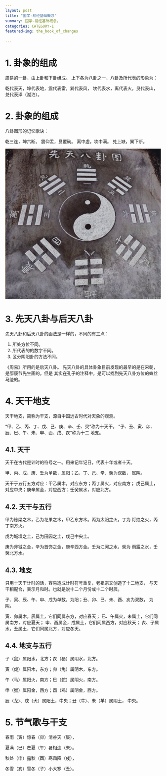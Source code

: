 ```yaml
---
layout: post
title: "国学-易经基础概念"
summary: 国学-易经基础概念。
categories: CATEGORY-1
featured-img: the_book_of_changes

---
```


# 1. 卦象的组成

周易的一卦，由上卦和下卦组成。 
上下各为八卦之一，八卦及所代表的形象为： 

乾代表天，坤代表地，震代表雷，巽代表风， 
坎代表水，离代表火，艮代表山，兑代表泽（湖泊）。

# 2. 卦象的组成

八卦图形的记忆歌诀：

乾三连，坤六断。 
震仰盂，艮覆碗。 
离中虚，坎中满。 
兑上缺，巽下断。

![](../assets/img/posts/1.png)

# 3. 先天八卦与后天八卦

先天八卦和后天八卦的画法是一样的，不同的有三点： 

  1. 所处方位不同。 
  2. 所代表的的数字不同。 
  3. 区分阴阳卦的方法不同。 

《周易》所用的是后天八卦。 先天八卦的具体卦象目前发现的最早的是在宋朝，是邵康节先生画的。但是 其实在孔子的注释中，是可以找到先天八卦方位的蛛丝马迹的。

# 4. 天干地支

天干地支，简称为干支，源自中国远古时代对天象的观测。 

“甲、乙、丙、丁、戊、己、庚、辛、壬、癸”称为十天干。 
“子、丑、寅、卯、辰、巳、午、未、申、酉、戌、亥”称为十二 地支。

## 4.1. 天干

天干在古代是计时的符号之一。用来记年记日，代表十年或者十天。 

甲、丙、戊、庚、壬为单数，属阳；乙、丁、己、辛、癸为双数， 属阴。 

天干于五行五方对应：甲乙属木，对应东方；丙丁属火，对应南方； 
戊己属土，对应中央；庚辛属金，对应西方；壬癸属水，对应北方。

## 4.2. 天干与五行

甲为栋梁之木，乙为花果之木，甲乙东方木。丙为太阳之火，丁为 灯烛之火，丙丁南方火。 

戊为城墙之土，己为田园之土，戊己中央土。 

庚为斧钺之金，辛为首饰之金，庚辛西方金。壬为江河之水，癸为 雨露之水，壬癸北方水。

## 4.3. 地支

只用十天干计时的话，容易造成计时符号重复，老祖宗又创造了十二地支， 与天干相配合，表示月和时。也就是说十二个月份或十二个时辰。

子、寅、辰、午、申、戌为单数，为阳；丑、卯、巳、未、酉、亥为双数， 为阴。 

寅、卯属木，辰属土，它们同属东方，对应春天； 
巳、午属火，未属土，它们同属南方，对应夏天； 
申、酉属金，戌属土，它们同属西方，对应秋天； 
亥、子属水，丑属土，它们同属北方，对应冬天。

## 4.4. 地支与五行

子（鼠）属阳水，北方；亥（猪）属阴水，北方。 

寅（虎）属阳木，东方；卯（兔）属阴木，东方。 

午（马）属阳火，南方；巳（蛇）属阴火，南方。 

申（猴）属阳金，西方；酉（鸡）属阴金，西方。 

辰（龙）、戌（犬）属阳土，中央；丑（牛）、未（羊）属阴土， 中央。

# 5. 节气歌与干支

春雨（寅）惊春（卯）清谷天（辰），
 
夏满（巳）芒夏（午）暑相连（未）。
 
秋处（申）露秋（酉）寒霜降（戌）， 

冬雪（亥）雪冬（子）小大寒（丑）。